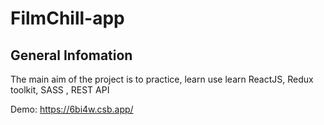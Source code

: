 # FilmChill-app

## General Infomation

The main aim of the project is to practice, learn use learn ReactJS, Redux toolkit, SASS , REST API

Demo:  https://6bi4w.csb.app/
